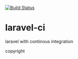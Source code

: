 [![Build Status](https://travis-ci.org/KimJongCal/laravel-ci.svg?branch=master)](https://travis-ci.org/KimJongCal/laravel-ci)

# laravel-ci
laravel with continous integration

copyright